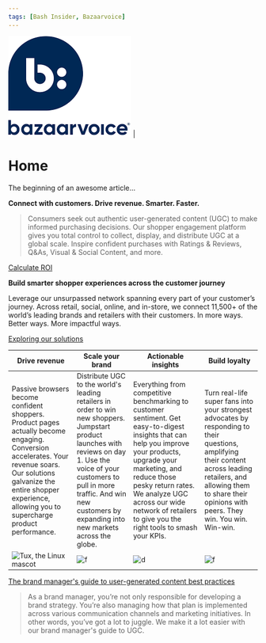 ```yaml
---
tags: [Bash Insider, Bazaarvoice]
---
```



![Bazaarvoice Logo](assets/logo192.png) |

# Home

The beginning of an awesome article...

**Connect with customers. Drive revenue. Smarter. Faster.**

> Consumers seek out authentic user-generated content (UGC) to make informed purchasing decisions. Our shopper engagement platform gives you total control to collect, display, and distribute UGC at a global scale. Inspire confident purchases with Ratings & Reviews, Q&As, Visual & Social Content, and more.

[Calculate ROI](https://www.bazaarvoice.com/roi-calculator/)

**Build smarter shopper experiences across the customer journey**

Leverage our unsurpassed network spanning every part of your customer’s journey. Across retail, social, online, and in-store, we connect 11,500+ of the world’s leading brands and retailers with their customers. In more ways. Better ways. More impactful ways.

[Exploring our solutions](https://www.bazaarvoice.com/solutions/)



**Drive revenue** | **Scale your brand** | **Actionable insights** | **Build loyalty**
---------|----------|---------|---------
 Passive browsers become confident shoppers. Product pages actually become engaging. Conversion accelerates. Your revenue soars. Our solutions galvanize the entire shopper experience, allowing you to supercharge product performance. | Distribute UGC to the world's leading retailers in order to win new shoppers. Jumpstart product launches with reviews on day 1. Use the voice of your customers to pull in more traffic. And win new customers by expanding into new markets across the globe. | Everything from competitive benchmarking to customer sentiment. Get easy-to-digest insights that can help you improve your products, upgrade your marketing, and reduce those pesky return rates. We analyze UGC across our wide network of retailers to give you the right tools to smash your KPIs. | Turn real-life super fans into your strongest advocates by responding to their questions, amplifying their content across leading retailers, and allowing them to share their opinions with peers. They win. You win. Win-win.
![Tux, the Linux mascot](https://media.bazaarvoice.com/image-campaign-mobile-1.png)| ![f](https://media.bazaarvoice.com/image-scale-1.png) | ![d](https://media.bazaarvoice.com/image-compare-chart-1.png) | ![f](https://media.bazaarvoice.com/image-lipstick-1.png)

[The brand manager's guide to user-generated content best practices](https://www.bazaarvoice.com/resources/the-brand-managers-guide-to-user-generated-content-best-practices/)
> As a brand manager, you’re not only responsible for developing a brand strategy. You’re also managing how that plan is implemented across various communication channels and marketing initiatives. In other words, you’ve got a lot to juggle. We make it a lot easier with our brand manager's guide to UGC.

